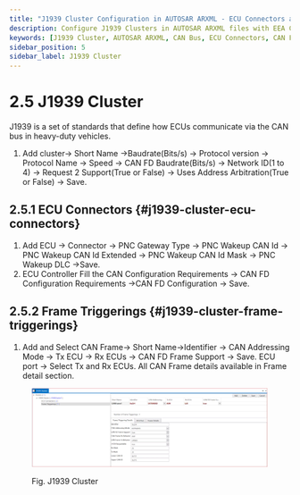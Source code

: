 ```yaml
---
title: "J1939 Cluster Configuration in AUTOSAR ARXML - ECU Connectors and Frame Triggering"
description: Configure J1939 Clusters in AUTOSAR ARXML files with EEA COM. Set up ECU connectors, manage CAN frame triggering, and define CAN FD support. Customize key settings like baudrate, addressing mode, and PNC gateway type for optimal heavy-duty vehicle communication.
keywords: [J1939 Cluster, AUTOSAR ARXML, CAN Bus, ECU Connectors, CAN FD, Frame Triggering, Address Arbitration, Baudrate, PNC Gateway, CAN Frame, Tx ECU, Rx ECU]
sidebar_position: 5
sidebar_label: J1939 Cluster
---
```


# 2.5 J1939  Cluster

J1939 is a set of standards that define how ECUs communicate via the CAN bus in heavy-duty vehicles. 

1. Add cluster→  Short Name →Baudrate(Bits/s) → Protocol version → Protocol Name → Speed → CAN FD Baudrate(Bits/s) → Network ID(1 to 4) → Request 2 Support(True or False) → Uses Address Arbitration(True or False) → Save.

## 2.5.1 ECU Connectors {#j1939-cluster-ecu-connectors}

1. Add ECU → Connector → PNC Gateway Type → PNC Wakeup CAN Id → PNC Wakeup CAN Id Extended → PNC Wakeup CAN Id Mask → PNC Wakeup DLC →Save.
2. ECU Controller  Fill the CAN Configuration Requirements → CAN FD Configuration Requirements  →CAN FD Configuration → Save.

## 2.5.2 Frame Triggerings {#j1939-cluster-frame-triggerings}

1. Add and Select CAN Frame→ Short Name→Identifier → CAN Addressing Mode → Tx ECU → Rx ECUs → CAN FD Frame Support → Save. ECU port → Select Tx and Rx ECUs. All CAN Frame details available in Frame detail section.

<div class="text--center">

<figure>

![J1939 Cluster](../assets/image56.webp "- J1939 Cluster")
<figcaption>Fig. J1939 Cluster</figcaption>
</figure>
</div> 